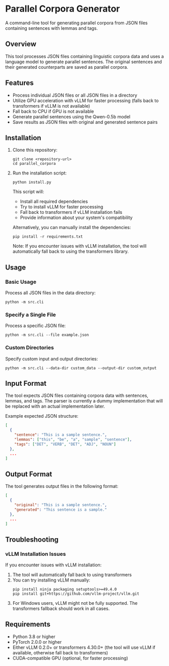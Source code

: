 # Parallel Corpora Generator

A command-line tool for generating parallel corpora from JSON files containing sentences with lemmas and tags.

## Overview

This tool processes JSON files containing linguistic corpora data and uses a language model to generate parallel sentences. The original sentences and their generated counterparts are saved as parallel corpora.

## Features

- Process individual JSON files or all JSON files in a directory
- Utilize GPU acceleration with vLLM for faster processing (falls back to transformers if vLLM is not available)
- Fall back to CPU if GPU is not available
- Generate parallel sentences using the Qwen-0.5b model
- Save results as JSON files with original and generated sentence pairs

## Installation

1. Clone this repository:
   ```
   git clone <repository-url>
   cd parallel_corpora
   ```

2. Run the installation script:
   ```
   python install.py
   ```
   
   This script will:
   - Install all required dependencies
   - Try to install vLLM for faster processing
   - Fall back to transformers if vLLM installation fails
   - Provide information about your system's compatibility

   Alternatively, you can manually install the dependencies:
   ```
   pip install -r requirements.txt
   ```

   Note: If you encounter issues with vLLM installation, the tool will automatically fall back to using the transformers library.

## Usage

### Basic Usage

Process all JSON files in the data directory:

```
python -m src.cli
```

### Specify a Single File

Process a specific JSON file:

```
python -m src.cli --file example.json
```

### Custom Directories

Specify custom input and output directories:

```
python -m src.cli --data-dir custom_data --output-dir custom_output
```


## Input Format

The tool expects JSON files containing corpora data with sentences, lemmas, and tags. The parser is currently a dummy implementation that will be replaced with an actual implementation later.

Example expected JSON structure:

```json
[
  {
    "sentence": "This is a sample sentence.",
    "lemmas": ["this", "be", "a", "sample", "sentence"],
    "tags": ["DET", "VERB", "DET", "ADJ", "NOUN"]
  },
  ...
]
```

## Output Format

The tool generates output files in the following format:

```json
[
  {
    "original": "This is a sample sentence.",
    "generated": "This sentence is a sample."
  },
  ...
]
```

## Troubleshooting

### vLLM Installation Issues

If you encounter issues with vLLM installation:

1. The tool will automatically fall back to using transformers
2. You can try installing vLLM manually:
   ```
   pip install ninja packaging setuptools>=49.4.0
   pip install git+https://github.com/vllm-project/vllm.git
   ```
3. For Windows users, vLLM might not be fully supported. The transformers fallback should work in all cases.



## Requirements

- Python 3.8 or higher
- PyTorch 2.0.0 or higher
- Either vLLM 0.2.0+ or transformers 4.30.0+ (the tool will use vLLM if available, otherwise fall back to transformers)
- CUDA-compatible GPU (optional, for faster processing) 